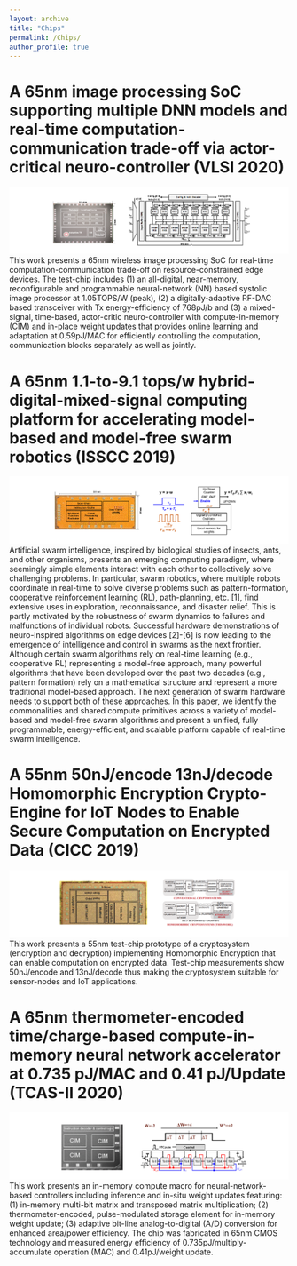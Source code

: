 ```yaml
---
layout: archive
title: "Chips"
permalink: /Chips/
author_profile: true
---
```


A 65nm image processing SoC supporting multiple DNN models and real-time computation-communication trade-off via actor-critical neuro-controller (VLSI 2020)
=======
![Editing a markdown file for a talk](/images/VLSI.png)
This work presents a 65nm wireless image processing SoC for real-time computation-communication trade-off on resource-constrained edge devices. The test-chip includes (1) an all-digital, near-memory, reconfigurable and programmable neural-network (NN) based systolic image processor at 1.05TOPS/W (peak), (2) a digitally-adaptive RF-DAC based transceiver with Tx energy-efficiency of 768pJ/b and (3) a mixed-signal, time-based, actor-critic neuro-controller with compute-in-memory (CIM) and in-place weight updates that provides online learning and adaptation at 0.59pJ/MAC for efficiently controlling the computation, communication blocks separately as well as jointly.  



A 65nm 1.1-to-9.1 tops/w hybrid-digital-mixed-signal computing platform for accelerating model-based and model-free swarm robotics (ISSCC 2019)
=======
![Editing a markdown file for a talk](/images/ISSCC.png)
Artificial swarm intelligence, inspired by biological studies of insects, ants, and other organisms, presents an emerging computing paradigm, where seemingly simple elements interact with each other to collectively solve challenging problems. In particular, swarm robotics, where multiple robots coordinate in real-time to solve diverse problems such as pattern-formation, cooperative reinforcement learning (RL), path-planning, etc. [1], find extensive uses in exploration, reconnaissance, and disaster relief. This is partly motivated by the robustness of swarm dynamics to failures and malfunctions of individual robots. Successful hardware demonstrations of neuro-inspired algorithms on edge devices [2]-[6] is now leading to the emergence of intelligence and control in swarms as the next frontier. Although certain swarm algorithms rely on real-time learning (e.g., cooperative RL) representing a model-free approach, many powerful algorithms that have been developed over the past two decades (e.g., pattern formation) rely on a mathematical structure and represent a more traditional model-based approach. The next generation of swarm hardware needs to support both of these approaches. In this paper, we identify the commonalities and shared compute primitives across a variety of model-based and model-free swarm algorithms and present a unified, fully programmable, energy-efficient, and scalable platform capable of real-time swarm intelligence.  



A 55nm 50nJ/encode 13nJ/decode Homomorphic Encryption Crypto-Engine for IoT Nodes to Enable Secure Computation on Encrypted Data (CICC 2019)
=======
![Editing a markdown file for a talk](/images/CICC.png)
This work presents a 55nm test-chip prototype of a cryptosystem (encryption and decryption) implementing Homomorphic Encryption that can enable computation on encrypted data. Test-chip measurements show 50nJ/encode and 13nJ/decode thus making the cryptosystem suitable for sensor-nodes and IoT applications.  




A 65nm thermometer-encoded time/charge-based compute-in-memory neural network accelerator at 0.735 pJ/MAC and 0.41 pJ/Update (TCAS-II 2020)
=======
![Editing a markdown file for a talk](/images/TCAS-II.png)
This work presents an in-memory compute macro for neural-network-based controllers including inference and in-situ weight updates featuring: (1) in-memory multi-bit matrix and transposed matrix multiplication; (2) thermometer-encoded, pulse-modulated storage element for in-memory weight update; (3) adaptive bit-line analog-to-digital (A/D) conversion for enhanced area/power efficiency. The chip was fabricated in 65nm CMOS technology and measured energy efficiency of 0.735pJ/multiply-accumulate operation (MAC) and 0.41pJ/weight update. 




